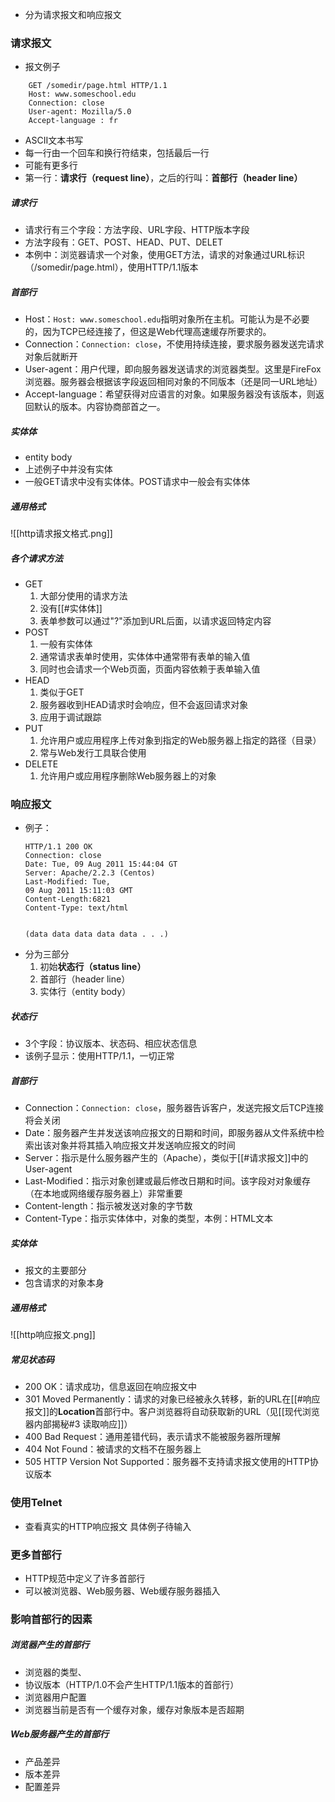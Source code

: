 - 分为请求报文和响应报文

### 请求报文
- 报文例子
```
	GET /somedir/page.html HTTP/1.1
	Host: www.someschool.edu
	Connection: close
	User-agent: Mozilla/5.0
	Accept-language : fr
```
- ASCII文本书写
- 每一行由一个回车和换行符结束，包括最后一行
- 可能有更多行
- 第一行：**请求行（request line）**，之后的行叫：**首部行（header line）**
##### 请求行
- 请求行有三个字段：方法字段、URL字段、HTTP版本字段
- 方法字段有：GET、POST、HEAD、PUT、DELET
- 本例中：浏览器请求一个对象，使用GET方法，请求的对象通过URL标识（/somedir/page.html），使用HTTP/1.1版本

##### 首部行
- Host：`Host: www.someschool.edu`指明对象所在主机。可能认为是不必要的，因为TCP已经连接了，但这是Web代理高速缓存所要求的。
- Connection：`Connection: close`，不使用持续连接，要求服务器发送完请求对象后就断开
- User-agent：用户代理，即向服务器发送请求的浏览器类型。这里是FireFox浏览器。服务器会根据该字段返回相同对象的不同版本（还是同一URL地址）
- Accept-language：希望获得对应语言的对象。如果服务器没有该版本，则返回默认的版本。内容协商部首之一。

##### 实体体
- entity body
- 上述例子中并没有实体
- 一般GET请求中没有实体体。POST请求中一般会有实体体
##### 通用格式
![[http请求报文格式.png]]
##### 各个请求方法
- GET
	1. 大部分使用的请求方法
	2. 没有[[#实体体]]
	3. 表单参数可以通过"?"添加到URL后面，以请求返回特定内容
- POST
	1. 一般有实体体
	2. 通常请求表单时使用，实体体中通常带有表单的输入值
	3. 同时也会请求一个Web页面，页面内容依赖于表单输入值
- HEAD
	1. 类似于GET
	2. 服务器收到HEAD请求时会响应，但不会返回请求对象
	3. 应用于调试跟踪
- PUT
	1. 允许用户或应用程序上传对象到指定的Web服务器上指定的路径（目录）
	2. 常与Web发行工具联合使用
- DELETE
	1. 允许用户或应用程序删除Web服务器上的对象
### 响应报文
- 例子：
	```
	HTTP/1.1 200 OK
	Connection: close
	Date: Tue, 09 Aug 2011 15:44:04 GT
	Server: Apache/2.2.3 (Centos)
	Last-Modified: Tue,
	09 Aug 2011 15:11:03 GMT
	Content-Length:6821
	Content-Type: text/html
	
	
	(data data data data data . . .)
	```
- 分为三部分
	1. 初始**状态行（status line）**
	2. 首部行（header line）
	3. 实体行（entity body）
##### 状态行
- 3个字段：协议版本、状态码、相应状态信息
- 该例子显示：使用HTTP/1.1，一切正常
##### 首部行
- Connection：`Connection: close`，服务器告诉客户，发送完报文后TCP连接将会关闭
- Date：服务器产生并发送该响应报文的日期和时间，即服务器从文件系统中检索出该对象并将其插入响应报文并发送响应报文的时间
- Server：指示是什么服务器产生的（Apache），类似于[[#请求报文]]中的User-agent
- Last-Modified：指示对象创建或最后修改日期和时间。该字段对对象缓存（在本地或网络缓存服务器上）非常重要
- Content-length：指示被发送对象的字节数
- Content-Type：指示实体体中，对象的类型，本例：HTML文本
##### 实体体
- 报文的主要部分
- 包含请求的对象本身
##### 通用格式
![[http响应报文.png]]
##### 常见状态码
- 200 OK：请求成功，信息返回在响应报文中
- 301 Moved Permanently：请求的对象已经被永久转移，新的URL在[[#响应报文]]的**Location**首部行中。客户浏览器将自动获取新的URL（见[[现代浏览器内部揭秘#3 读取响应]]）
- 400 Bad Request：通用差错代码，表示请求不能被服务器所理解
- 404 Not Found：被请求的文档不在服务器上
- 505 HTTP Version Not Supported：服务器不支持请求报文使用的HTTP协议版本

### 使用Telnet
- 查看真实的HTTP响应报文
具体例子待输入

### 更多首部行
- HTTP规范中定义了许多首部行
- 可以被浏览器、Web服务器、Web缓存服务器插入

### 影响首部行的因素
##### 浏览器产生的首部行
- 浏览器的类型、
- 协议版本（HTTP/1.0不会产生HTTP/1.1版本的首部行）
- 浏览器用户配置
- 浏览器当前是否有一个缓存对象，缓存对象版本是否超期
##### Web服务器产生的首部行
- 产品差异
- 版本差异
- 配置差异
